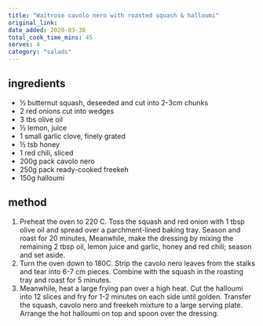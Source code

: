 ```yaml
---
title: "Waitrose cavolo nero with roasted squash & halloumi"
original_link:
date_added: 2020-03-30
total_cook_time_mins: 45
serves: 4
category: "salads"
---
```


## ingredients

- ½ butternut squash, deseeded and cut into 2-3cm chunks
- 2 red onions cut into wedges
- 3 tbs olive oil
- ½ lemon, juice
- 1 small garlic clove, finely grated
- ½ tsb honey
- 1 red chili, sliced
- 200g pack cavolo nero
- 250g pack ready-cooked freekeh
- 150g halloumi

## method

1. Preheat the oven to 220 C. Toss the squash and red onion with 1 tbsp olive oil and spread over a parchment-lined baking tray. Season and roast for 20 minutes, Meanwhile, make the dressing by mixing the remaining 2 tbsp oil, lemon juice and garlic, honey and red chili; season and set aside.
2. Turn the oven down to 180C. Strip the cavolo nero leaves from the stalks and tear into 6-7 cm pieces. Combine with the squash in the roasting tray and roast for 5 minutes.
3. Meanwhile, heat a large frying pan over a high heat. Cut the halloumi into 12 slices and fry for 1-2 minutes on each side until golden. Transfer the squash, cavolo nero and freekeh mixture to a large serving plate. Arrange the hot halloumi on top and spoon over the dressing.
